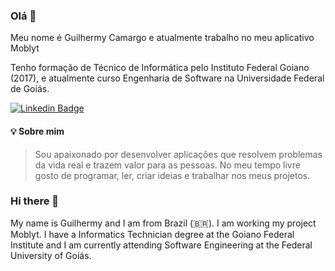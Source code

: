 ### Olá 👋
Meu nome é Guilhermy Camargo e atualmente trabalho no meu aplicativo Moblyt

Tenho formação de Técnico de Informática pelo Instituto Federal Goiano (2017), e atualmente curso Engenharia de Software na Universidade Federal de Goiás.

[![Linkedin Badge](https://img.shields.io/badge/-LinkedIn-blue?style=flat-square&logo=Linkedin&logoColor=white&link=https://www.linkedin.com/in/guilhermy-camargo-2b0b2618a/)](https://www.linkedin.com/in/guilhermy-camargo-2b0b2618a/)

#### 💡 Sobre mim
> Sou apaixonado por desenvolver aplicações que resolvem problemas da vida real e trazem valor para as pessoas. No meu tempo livre gosto de programar, ler, criar ideias e trabalhar nos meus projetos.
 

### Hi there 👋

My name is Guilhermy and I am from Brazil (🇧🇷). I am working my project Moblyt.
I have a Informatics Technician degree at the Goiano Federal Institute and I am currently attending Software Engineering at the Federal University of Goiás.



